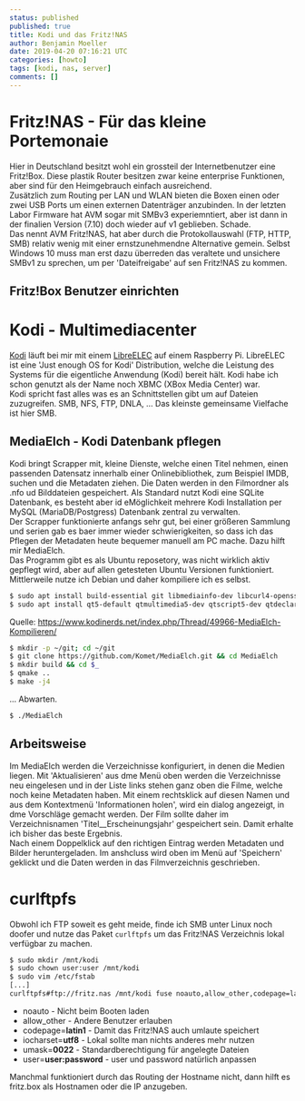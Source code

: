 ```yaml
---
status: published
published: true
title: Kodi und das Fritz!NAS
author: Benjamin Moeller
date: 2019-04-20 07:16:21 UTC
categories: [howto]
tags: [kodi, nas, server]
comments: []
---
```


# Fritz!NAS - Für das kleine Portemonaie
Hier in Deutschland besitzt wohl ein grossteil der Internetbenutzer eine Fritz!Box. Diese plastik Router besitzen zwar keine enterprise Funktionen, aber sind für den Heimgebrauch einfach ausreichend.  
Zusätzlich zum Routing per LAN und WLAN bieten die Boxen einen oder zwei USB Ports um einen externen Datenträger anzubinden. In der letzten Labor Firmware hat AVM sogar mit SMBv3 experiemntiert, aber ist dann in der finalien Version (7.10) doch wieder auf v1 geblieben. Schade.  
Das nennt AVM Fritz!NAS, hat aber durch die Protokollauswahl (FTP, HTTP, SMB) relativ wenig mit einer ernstzunehmendne Alternative gemein. Selbst Windows 10 muss man erst dazu überreden das veraltete und unsichere SMBv1 zu sprechen, um per 'Dateifreigabe' auf sen Fritz!NAS zu kommen.

## Fritz!Box Benutzer einrichten


# Kodi - Multimediacenter
[Kodi](https://www.kvibes.de/mediaelch/) läuft bei mir mit einem [LibreELEC](https://libreelec.tv) auf einem Raspberry Pi. LibreELEC ist eine 'Just enough OS for Kodi' Distribution, welche die Leistung des Systems für die eigentliche Anwendung (Kodi) bereit hält. Kodi habe ich schon genutzt als der Name noch XBMC (XBox Media Center) war.  
Kodi spricht fast alles was es an Schnittstellen gibt um auf Dateien zuzugreifen. SMB, NFS, FTP, DNLA, ... Das kleinste gemeinsame Vielfache ist hier SMB.

## MediaElch - Kodi Datenbank pflegen
Kodi bringt Scrapper mit, kleine Dienste, welche einen Titel nehmen, einen passenden Datensatz innerhalb einer Onlinebibliothek, zum Beispiel IMDB, suchen und die Metadaten ziehen. Die Daten werden in den Filmordner als .nfo ud Bilddateien gespeichert. Als Standard nutzt Kodi eine SQLite Datenbank, es besteht aber id eMöglichkeit mehrere Kodi Installation per MySQL (MariaDB/Postgress) Datenbank zentral zu verwalten.  
Der Scrapper funktionierte anfangs sehr gut, bei einer größeren Sammlung und serien gab es baer immer wieder schwierigkeiten, so dass ich das Pflegen der Metadaten heute bequemer manuell am PC mache. Dazu hilft mir MediaElch.  
Das Programm gibt es als Ubuntu reposetory, was nicht wirklich aktiv gepflegt wird, aber auf allen getesteten Ubuntu Versionen funktioniert. Mittlerweile nutze ich Debian und daher kompiliere ich es selbst.  

```bash
$ sudo apt install build-essential git libmediainfo-dev libcurl4-openssl-dev
$ sudo apt install qt5-default qtmultimedia5-dev qtscript5-dev qtdeclarative5-dev qtdeclarative5-controls-plugin qtdeclarative5-models-plugin
```
Quelle: https://www.kodinerds.net/index.php/Thread/49966-MediaElch-Kompilieren/

```bash
$ mkdir -p ~/git; cd ~/git
$ git clone https://github.com/Komet/MediaElch.git && cd MediaElch
$ mkdir build && cd $_
$ qmake ..
$ make -j4
```
... Abwarten.
```bash
$ ./MediaElch
```

## Arbeitsweise
Im MediaElch werden die Verzeichnisse konfiguriert, in denen die Medien liegen. Mit 'Aktualisieren' aus dme Menü oben werden die Verzeichnisse neu eingelesen und in der Liste links stehen ganz oben die Filme, welche noch keine Metadaten haben. Mit einem rechtsklick auf diesen Namen und aus dem Kontextmenü 'Informationen holen', wird ein dialog angezeigt, in dme Vorschläge gemacht werden. Der Film sollte daher im Verzeichnisnamen 'Titel__Erscheinungsjahr' gespeichert sein. Damit erhalte ich bisher das beste Ergebnis.  
Nach einem Doppelklick auf den richtigen Eintrag werden Metadaten und Bilder heruntergeladen. Im anshcluss wird oben im Menü auf 'Speichern' geklickt und die Daten werden in das Filmverzeichnis geschrieben.  


# curlftpfs
Obwohl ich FTP soweit es geht meide, finde ich SMB unter Linux noch doofer und nutze das Paket `curlftpfs` um das Fritz!NAS Verzeichnis lokal verfügbar zu machen.

```bash
$ sudo mkdir /mnt/kodi
$ sudo chown user:user /mnt/kodi
$ sudo vim /etc/fstab
[...]
curlftpfs#ftp://fritz.nas /mnt/kodi fuse noauto,allow_other,codepage=latin1,iocharset=utf8,umask=0022,user=user:password 0 0
```

* noauto - Nicht beim Booten laden
* allow_other - Andere Benutzer erlauben
* codepage=**latin1** - Damit das Fritz!NAS auch umlaute speichert
* iocharset=**utf8** - Lokal sollte man nichts anderes mehr nutzen
* umask=**0022** - Standardberechtigung für angelegte Dateien
* user=**user:password** - user und password natürlich anpassen

Manchmal funktioniert durch das Routing der Hostname nicht, dann hilft es fritz.box als Hostnamen oder die IP anzugeben.

